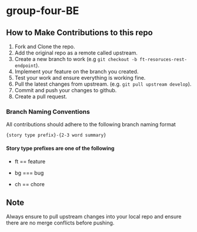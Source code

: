 # group-four-BE

## How to Make Contributions to this repo

1. Fork and Clone the repo.
2. Add the original repo as a remote called upstream.
3. Create a new branch to work (e.g `git checkout -b ft-resoruces-rest-endpoint`).
4. Implement your feature on the branch you created.
5. Test your work and ensure everything is working fine.
6. Pull the latest changes from upstream. (e.g. `git pull upstream develop`).
5. Commit and push your changes to github.
6. Create a pull request.

### Branch Naming Conventions

All contributions should adhere to the following branch naming format

`{story type prefix}-{2-3 word summary}`

#### Story type prefixes are one of the following

* ft == feature

* bg === bug

* ch == chore

## Note

Always ensure to pull upstream changes into your local repo and ensure there are no merge conflicts before pushing.